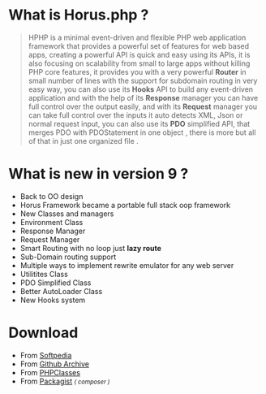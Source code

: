 What is Horus.php ?
=======
<p class="lead"><blockquote>
    HPHP is a minimal event-driven and flexible PHP web application framework that provides a powerful set of features for web based apps,
    creating a powerful API is quick and easy using its APIs, it is also focusing on scalability from small to large apps
    without killing PHP core features, it provides you with a very powerful <strong>Router</strong> in small number of lines
    with the support for subdomain routing in very easy way, you can also use its <strong>Hooks</strong> API to build
    any event-driven application and with the help of its <strong>Response</strong> manager you can have full control
    over the output easily, and with its <strong>Request</strong> manager you can take full control over the inputs
    it auto detects XML, Json or normal request input, you can also use its <strong>PDO</strong> simplified API, that merges PDO with PDOStatement in one object
    , there is more but all of that in just one organized file .
</blockquote></p>

What is new in version 9 ?
=======
- Back to OO design  
- Horus Framework became a portable full stack oop framework  
- New Classes and managers  
- Environment Class  
- Response Manager  
- Request Manager  
- Smart Routing with no loop just **lazy route**  
- Sub-Domain routing support   
- Multiple ways to implement rewrite emulator for any web server  
- Utilitites Class  
- PDO Simplified Class  
- Better AutoLoader Class  
- New Hooks system  

Download
=========
<ul>
    <li>From <a target="_blank" href="//webscripts.softpedia.com/script/Frameworks/Horus-Framework-82303.html">Softpedia</a></li>
    <li>From <a target="_blank" href="//github.com/alash3al/Horus/releases/latest">Github Archive</a></li>
    <li>From <a target="_blank" href="//www.phpclasses.org/package/8642-PHP-Develop-Web-applications-using-a-micro-framework.html">PHPClasses</a></li>
    <li>From <a target="_blank" href="//packagist.org/packages/alash3al/horus">Packagist</a> <i><small>( composer )</small></i></li>
</ul>
